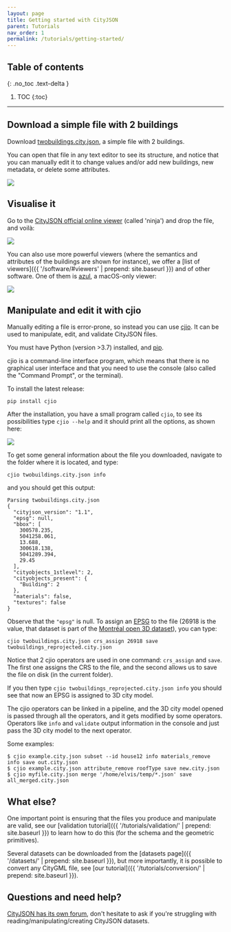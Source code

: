 ```yaml
---
layout: page
title: Getting started with CityJSON
parent: Tutorials
nav_order: 1
permalink: /tutorials/getting-started/
---
```


## Table of contents
{: .no_toc .text-delta }

1. TOC
{:toc}

---

## Download a simple file with 2 buildings

Download [twobuildings.city.json](../files/twobuildings.city.json), a simple file with 2 buildings.

You can open that file in any text editor to see its structure, and notice that you can manually edit it to change values and/or add new buildings, new metadata, or delete some attributes.

![](../files/gs-structure.png)


## Visualise it

Go to the [CityJSON official online viewer](https://viewer.cityjson.org) (called 'ninja') and drop the file, and voilà:

![](../files/gs-viewer.png)

You can also use more powerful viewers (where the semantics and attributes of the buildings are shown for instance), we offer a [list of viewers]({{ '/software/#viewers' | prepend: site.baseurl }}) and of other software.
One of them is [azul](https://itunes.apple.com/nl/app/azul/id1173239678?mt=12), a macOS-only viewer:

![](../files/gs-azul.png)


## Manipulate and edit it with cjio

Manually editing a file is error-prone, so instead you can use [cjio](https://github.com/cityjson/cjio).
It can be used to manipulate, edit, and validate CityJSON files.

You must have Python (version >3.7) installed, and [pip](https://pypi.org/project/pip/).

cjio is a command-line interface program, which means that there is no graphical user interface and that you need to use the console (also called the "Command Prompt", or the terminal).

To install the latest release:
```
pip install cjio
```

After the installation, you have a small program called `cjio`, to see its possibilities type `cjio --help` and it should print all the options, as shown here:

![](../files/gs-cjiohelp.png)


To get some general information about the file you downloaded, navigate to the folder where it is located, and type:

```
cjio twobuildings.city.json info
```

and you should get this output:
```
Parsing twobuildings.city.json
{
  "cityjson_version": "1.1",
  "epsg": null,
  "bbox": [
    300578.235,
    5041258.061,
    13.688,
    300618.138,
    5041289.394,
    29.45
  ],
  "cityobjects_1stlevel": 2,
  "cityobjects_present": {
    "Building": 2
  },
  "materials": false,
  "textures": false
}
```
Observe that the `"epsg"` is null.
To assign an [EPSG](https://epsg.io/) to the file (26918 is the value, that dataset is part of the [Montréal open 3D dataset](http://donnees.ville.montreal.qc.ca/dataset/maquette-numerique-batiments-citygml-lod2-avec-textures)), you can type:
```
cjio twobuildings.city.json crs_assign 26918 save twobuildings_reprojected.city.json
```
Notice that 2 cjio operators are used in one command: `crs_assign` and `save`.
The first one assigns the CRS to the file, and the second allows us to save the file on disk (in the current folder).

If you then type `cjio twobuildings_reprojected.city.json info` you should see that now an EPSG is assigned to 3D city model.

The cjio operators can be linked in a pipeline, and the 3D city model opened is passed through all the operators, and it gets modified by some operators.
Operators like `info` and `validate` output information in the console and just pass the 3D city model to the next operator.

Some examples:
```
$ cjio example.city.json subset --id house12 info materials_remove info save out.city.json
$ cjio example.city.json attribute_remove roofType save new.city.json
$ cjio myfile.city.json merge '/home/elvis/temp/*.json' save all_merged.city.json
```


## What else?

One important point is ensuring that the files you produce and manipulate are valid, see our [validation tutorial]({{ '/tutorials/validation/' | prepend: site.baseurl }}) to learn how to do this (for the schema and the geometric primitives).

Several datasets can be downloaded from the [datasets page]({{ '/datasets/' | prepend: site.baseurl }}), but more importantly, it is possible to convert any CityGML file, see [our tutorial]({{ '/tutorials/conversion/' | prepend: site.baseurl }}).


## Questions and need help?

[CityJSON has its own forum](https://github.com/cityjson/specs/discussions), don't hesitate to ask if you're struggling with reading/manipulating/creating CityJSON datasets.

